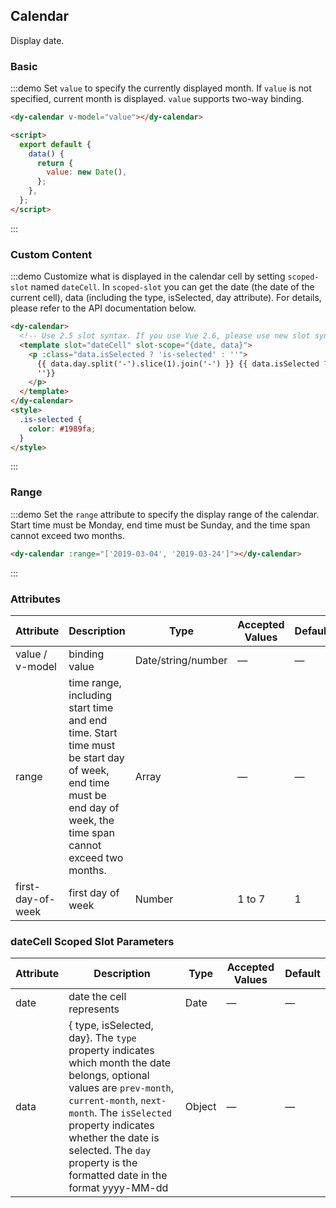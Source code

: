 ## Calendar

Display date.

### Basic

:::demo Set `value` to specify the currently displayed month. If `value` is not specified, current month is displayed. `value` supports two-way binding.

```html
<dy-calendar v-model="value"></dy-calendar>

<script>
  export default {
    data() {
      return {
        value: new Date(),
      };
    },
  };
</script>
```

:::

### Custom Content

:::demo Customize what is displayed in the calendar cell by setting `scoped-slot` named `dateCell`. In `scoped-slot` you can get the date (the date of the current cell), data (including the type, isSelected, day attribute). For details, please refer to the API documentation below.

```html
<dy-calendar>
  <!-- Use 2.5 slot syntax. If you use Vue 2.6, please use new slot syntax-->
  <template slot="dateCell" slot-scope="{date, data}">
    <p :class="data.isSelected ? 'is-selected' : ''">
      {{ data.day.split('-').slice(1).join('-') }} {{ data.isSelected ? '✔️' :
      ''}}
    </p>
  </template>
</dy-calendar>
<style>
  .is-selected {
    color: #1989fa;
  }
</style>
```

:::

### Range

:::demo Set the `range` attribute to specify the display range of the calendar. Start time must be Monday, end time must be Sunday, and the time span cannot exceed two months.

```html
<dy-calendar :range="['2019-03-04', '2019-03-24']"></dy-calendar>
```

:::

### Attributes

| Attribute         | Description                                                                                                                                                    | Type               | Accepted Values | Default |
| ----------------- | -------------------------------------------------------------------------------------------------------------------------------------------------------------- | ------------------ | --------------- | ------- |
| value / v-model   | binding value                                                                                                                                                  | Date/string/number | —               | —       |
| range             | time range, including start time and end time. Start time must be start day of week, end time must be end day of week, the time span cannot exceed two months. | Array              | —               | —       |
| first-day-of-week | first day of week                                                                                                                                              | Number             | 1 to 7          | 1       |

### dateCell Scoped Slot Parameters

| Attribute | Description                                                                                                                                                                                                                                                                                | Type   | Accepted Values | Default |
| --------- | ------------------------------------------------------------------------------------------------------------------------------------------------------------------------------------------------------------------------------------------------------------------------------------------ | ------ | --------------- | ------- |
| date      | date the cell represents                                                                                                                                                                                                                                                                   | Date   | —               | —       |
| data      | { type, isSelected, day}. The `type` property indicates which month the date belongs, optional values are `prev-month`, `current-month`, `next-month`. The `isSelected` property indicates whether the date is selected. The `day` property is the formatted date in the format yyyy-MM-dd | Object | —               | —       |

